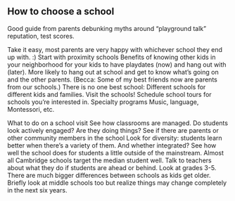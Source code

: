 ## How to choose a school
Good guide from parents debunking myths around “playground talk” reputation, test scores. 

Take it easy, most parents are very happy with whichever school they end up with. :)
Start with proximity schools
Benefits of knowing other kids in your neighborhood for your kids to have playdates (now) and hang out with (later).
More likely to hang out at school and get to know what’s going on and the other parents.  (Becca: Some of my best friends now are parents from our schools.)
There is no one best school: Different schools for different kids and families.
Visit the schools!  Schedule school tours for schools you’re interested in.
Specialty programs
Music, language, Montessori, etc.

What to do on a school visit
See how classrooms are managed. Do students look actively engaged? Are they doing things? 
See if there are parents or other community members in the school
Look for diversity: students learn better when there’s a variety of them.
And whether integrated?
See how well the school does for students a little outside of the mainstream. Almost all Cambridge schools target the median student well. Talk to teachers about what they do if students are ahead or behind.
Look at grades 3-5. There are much bigger differences between schools as kids get older. Briefly look at middle schools too but realize things may change completely in the next six years.
